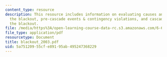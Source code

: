 ```yaml
---
content_type: resource
description: This resource includes information on evaluating causes and factors of
  the blackout, pre-cascade events & contingency violations, and cascade stage of
  the blackout.
file: /media/https%3A/open-learning-course-data-rc.s3.amazonaws.com/6-691-seminar-in-electric-power-systems-spring-2006/5a75120955cfe89195ab495247368229_blackout_2003.pdf
file_type: application/pdf
resourcetype: Document
title: blackout_2003.pdf
uid: 5a751209-55cf-e891-95ab-495247368229
---
```


